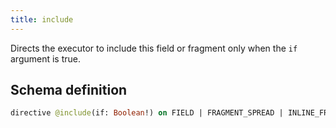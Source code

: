 ```yaml
---
title: include
---
```


Directs the executor to include this field or fragment only when the `if` argument is true.

## Schema definition
```graphql
directive @include(if: Boolean!) on FIELD | FRAGMENT_SPREAD | INLINE_FRAGMENT
```
